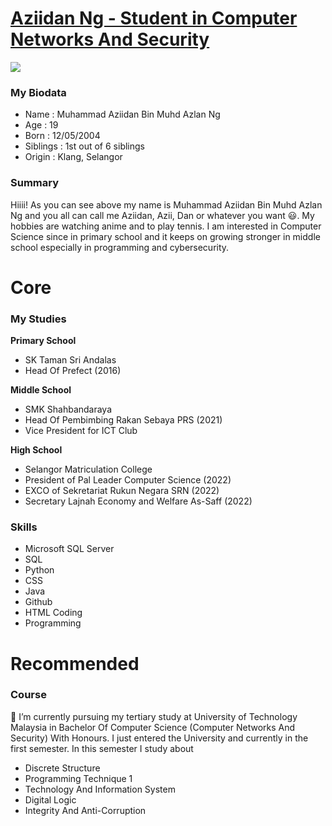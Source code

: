 # [Aziidan Ng - Student in Computer Networks And Security](https://github.com/AziidanNg)
![](https://komarev.com/ghpvc/?username=AziidanNg&color=ff69b4)
### My Biodata
- Name : Muhammad Aziidan Bin Muhd Azlan Ng
- Age : 19
- Born : 12/05/2004
- Siblings : 1st out of 6 siblings
- Origin : Klang, Selangor

### Summary
Hiiii! As you can see above my name is Muhammad Aziidan Bin Muhd Azlan Ng and you all can call me Aziidan, Azii, Dan or whatever you want :smiley:. My hobbies are watching anime and to play tennis. I am interested in Computer Science since in primary school and it keeps on growing stronger in middle school especially in programming and cybersecurity.

# Core
### My Studies
**Primary School**
- SK Taman Sri Andalas
- Head Of Prefect (2016)

**Middle School**
- SMK Shahbandaraya
- Head Of Pembimbing Rakan Sebaya PRS (2021)
- Vice President for ICT Club

**High School**
- Selangor Matriculation College
- President of Pal Leader Computer Science (2022)
- EXCO of Sekretariat Rukun Negara SRN (2022)
- Secretary Lajnah Economy and Welfare As-Saff (2022)

### Skills
- Microsoft SQL Server
- SQL
- Python
- CSS
- Java
- Github
- HTML Coding
- Programming

# Recommended
### Course
🌱 I’m currently pursuing my tertiary study at University of Technology Malaysia in Bachelor Of Computer Science (Computer Networks And Security) With Honours. I just entered the University and currently in the first semester. In this semester I study about
- Discrete Structure
- Programming Technique 1
- Technology And Information System
- Digital Logic
- Integrity And Anti-Corruption

<!--
**AziidanNg/AziidanNg** is a ✨ _special_ ✨ repository because its `README.md` (this file) appears on your GitHub profile.

Here are some ideas to get you started:

- 🔭 I’m currently working on ...
- 🌱 I’m currently learning ...
- 👯 I’m looking to collaborate on ...
- 🤔 I’m looking for help with ...
- 💬 Ask me about ...
- 📫 How to reach me: ...
- 😄 Pronouns: ...
- ⚡ Fun fact: ...
-->

